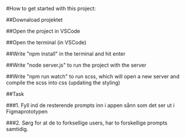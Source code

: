 #How to get started with this project:

##Downaload projektet

##Open the project in VSCode

##Open the terminal (in VSCode)

##Write "npm install" in the terminal and hit enter

##Write "node server.js" to run the project with the server

##Write "npm run watch" to run scss, which will open a new server and compile the scss into css (updating the styling)

##Task

###1. Fyll ind de resterende prompts inn i appen sånn som det ser ut i Figmaprototypen

###2. Sørg for at de to forksellige users, har to forskellige prompts samtidig.